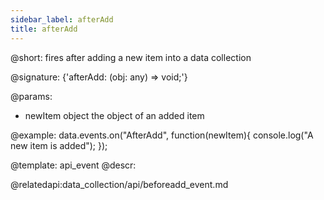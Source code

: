 ```yaml
---
sidebar_label: afterAdd
title: afterAdd
---          
```


@short: fires after adding a new item into a data collection

@signature: {'afterAdd: (obj: any) => void;'}
	
@params:
- newItem		object			the object of an added item

@example:
data.events.on("AfterAdd", function(newItem){
	console.log("A new item is added");
});

@template:	api_event
@descr:

@relatedapi:data_collection/api/beforeadd_event.md

